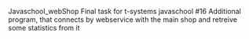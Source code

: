 Javaschool_webShop
Final task for t-systems javaschool #16
Additional program, that connects by webservice with the main shop and retreive some statistics from it

